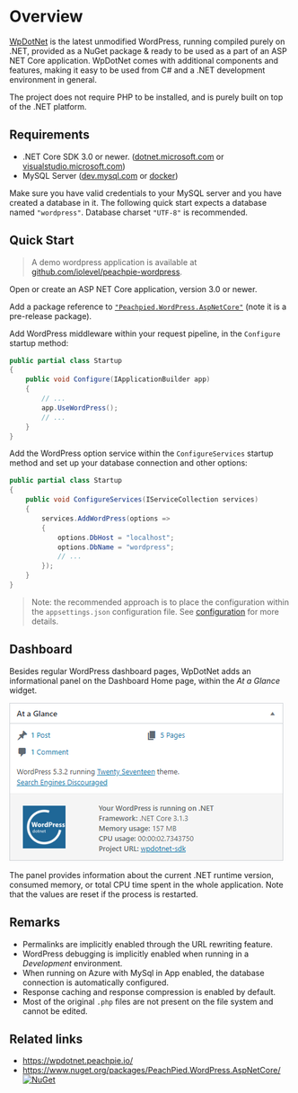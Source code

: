 # Overview

[WpDotNet](https://wpdotnet.peachpie.io/) is the latest unmodified WordPress, running compiled purely on .NET, provided as a NuGet package & ready to be used as a part of an ASP NET Core application. WpDotNet comes with additional components and features, making it easy to be used from C# and a .NET development environment in general.

The project does not require PHP to be installed, and is purely built on top of the .NET platform.

## Requirements

- .NET Core SDK 3.0 or newer. ([dotnet.microsoft.com](https://dotnet.microsoft.com/download) or [visualstudio.microsoft.com](https://visualstudio.microsoft.com/vs/))
- MySQL Server ([dev.mysql.com](https://dev.mysql.com/downloads/mysql/) or [docker](https://hub.docker.com/_/mysql))

Make sure you have valid credentials to your MySQL server and you have created a database in it. The following quick start expects a database named `"wordpress"`. Database charset `"UTF-8"` is recommended.

## Quick Start

> A demo wordpress application is available at [github.com/iolevel/peachpie-wordpress](https://github.com/iolevel/peachpie-wordpress).

Open or create an ASP NET Core application, version 3.0 or newer.

Add a package reference to [`"Peachpied.WordPress.AspNetCore"`](https://www.nuget.org/packages/PeachPied.WordPress.AspNetCore/) (note it is a pre-release package).

Add WordPress middleware within your request pipeline, in the `Configure` startup method:

```C#
public partial class Startup
{
    public void Configure(IApplicationBuilder app)
    {
        // ...
        app.UseWordPress();
        // ...
    }
}
```

Add the WordPress option service within the `ConfigureServices` startup method and set up your database connection and other options:

```C#
public partial class Startup
{
    public void ConfigureServices(IServiceCollection services)
    {
        services.AddWordPress(options =>
        {
            options.DbHost = "localhost";
            options.DbName = "wordpress";
            // ...
        });
    }
}
```

> Note: the recommended approach is to place the configuration within the `appsettings.json` configuration file. See [configuration](../configuration) for more details.

## Dashboard

Besides regular WordPress dashboard pages, WpDotNet adds an informational panel on the Dashboard Home page, within the *At a Glance* widget.

![WpDotNet At Glance](img/wp-dashboard-glance.png)

The panel provides information about the current .NET runtime version, consumed memory, or total CPU time spent in the whole application. Note that the values are reset if the process is restarted.

## Remarks

- Permalinks are implicitly enabled through the URL rewriting feature.
- WordPress debugging is implicitly enabled when running in a *Development* environment.
- When running on Azure with MySql in App enabled, the database connection is automatically configured.
- Response caching and response compression is enabled by default.
- Most of the original `.php` files are not present on the file system and cannot be edited.

## Related links

- https://wpdotnet.peachpie.io/
- https://www.nuget.org/packages/PeachPied.WordPress.AspNetCore/ [![NuGet](https://img.shields.io/nuget/v/PeachPied.WordPress.AspNetCore.svg)](https://www.nuget.org/packages/PeachPied.WordPress.AspNetCore/)
